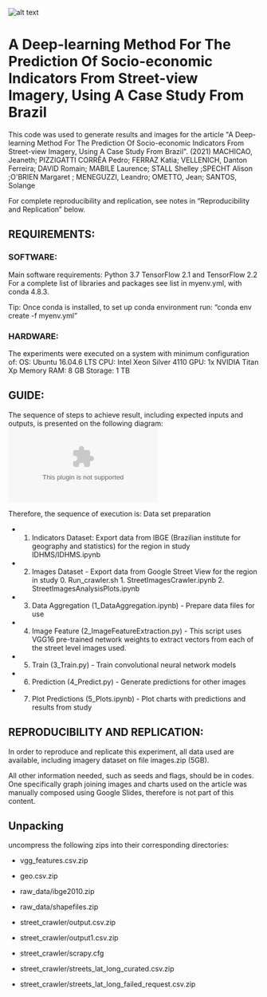 ![alt text](http://parsecproject.org/wp-content/uploads/2019/10/cropped-PARSEC_Logo-1.png)

# A Deep-learning Method For The Prediction Of Socio-economic Indicators From Street-view Imagery, Using A Case Study From Brazil

This code was used to generate results and images for the article "A Deep-learning Method For The Prediction Of Socio-economic Indicators From Street-view Imagery, Using A Case Study From Brazil". (2021) MACHICAO, Jeaneth; PIZZIGATTI CORRÊA Pedro; FERRAZ Katia; VELLENICH, Danton Ferreira; DAVID Romain; MABILE Laurence; STALL Shelley ;SPECHT Alison ;O'BRIEN Margaret ; MENEGUZZI, Leandro; OMETTO, Jean; SANTOS, Solange

For complete reproducibility and replication, see notes in “Reproducibility and Replication” below.


## REQUIREMENTS:

### SOFTWARE:
Main software requirements:
Python 3.7
TensorFlow 2.1 and TensorFlow 2.2
For a  complete list of libraries and packages see list in myenv.yml, with conda 4.8.3. 

Tip: Once conda is installed, to set up conda environment run: “conda env create -f myenv.yml”


### HARDWARE:
The experiments were executed on a system with minimum configuration of:
OS: Ubuntu 16.04.6 LTS
CPU: Intel Xeon Silver 4110
GPU: 1x NVIDIA Titan Xp
Memory RAM: 8 GB
Storage: 1 TB



## GUIDE:
The sequence of steps to achieve result, including expected inputs and outputs, is presented on the following diagram:
![alt text](https://github.com/PARSECworld/streetsValeRibeira/blob/main/readme_dataflow.pptx)

Therefore, the sequence of execution is:
Data set preparation
+ 1. Indicators Dataset: Export data from IBGE (Brazilian institute for geography and statistics) for the region in study
	IDHMS/IDHMS.ipynb
+ 2. Images Dataset - Export data from Google Street View for the region in study
			0. Run_crawler.sh
			1. StreetImagesCrawler.ipynb
			2. StreetImagesAnalysisPlots.ipynb

+ 3. Data Aggregation (1_DataAggregation.ipynb) - Prepare data files for use
+ 4. Image Feature (2_ImageFeatureExtraction.py) - This script uses VGG16 pre-trained network weights to extract vectors from each of the street level images used. 
+ 5. Train (3_Train.py)  - Train convolutional neural network models 
+ 6. Prediction (4_Predict.py) - Generate predictions for other images
+ 7. Plot Predictions (5_Plots.ipynb) - Plot charts with predictions and results from study


## REPRODUCIBILITY AND REPLICATION:
In order to reproduce and replicate this experiment, all data used are available, including imagery dataset on file images.zip (5GB).

All other information needed, such as seeds and flags, should be in codes. 
One specifically graph joining images and charts used on the article was manually composed using Google Slides, therefore is not part of this content.



## Unpacking

uncompress the following zips into their corresponding directories:

+ vgg_features.csv.zip
+ geo.csv.zip

+ raw_data/ibge2010.zip
+ raw_data/shapefiles.zip

+ street_crawler/output.csv.zip
+ street_crawler/output1.csv.zip
+ street_crawler/scrapy.cfg
+ street_crawler/streets_lat_long_curated.csv.zip
+ street_crawler/streets_lat_long_failed_request.csv.zip

